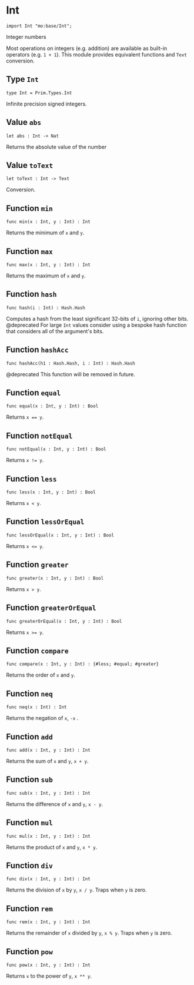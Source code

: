# Int

``` motoko
import Int "mo:base/Int";
```

Integer numbers

Most operations on integers (e.g. addition) are available as built-in operators (e.g. `1 + 1`).
This module provides equivalent functions and `Text` conversion.

## Type `Int`
``` motoko no-repl
type Int = Prim.Types.Int
```

Infinite precision signed integers.

## Value `abs`
``` motoko no-repl
let abs : Int -> Nat
```

Returns the absolute value of the number

## Value `toText`
``` motoko no-repl
let toText : Int -> Text
```

Conversion.

## Function `min`
``` motoko no-repl
func min(x : Int, y : Int) : Int
```

Returns the minimum of `x` and `y`.

## Function `max`
``` motoko no-repl
func max(x : Int, y : Int) : Int
```

Returns the maximum of `x` and `y`.

## Function `hash`
``` motoko no-repl
func hash(i : Int) : Hash.Hash
```

Computes a hash from the least significant 32-bits of `i`, ignoring other bits.
@deprecated For large `Int` values consider using a bespoke hash function that considers all of the argument's bits.

## Function `hashAcc`
``` motoko no-repl
func hashAcc(h1 : Hash.Hash, i : Int) : Hash.Hash
```

@deprecated This function will be removed in future.

## Function `equal`
``` motoko no-repl
func equal(x : Int, y : Int) : Bool
```

Returns `x == y`.

## Function `notEqual`
``` motoko no-repl
func notEqual(x : Int, y : Int) : Bool
```

Returns `x != y`.

## Function `less`
``` motoko no-repl
func less(x : Int, y : Int) : Bool
```

Returns `x < y`.

## Function `lessOrEqual`
``` motoko no-repl
func lessOrEqual(x : Int, y : Int) : Bool
```

Returns `x <= y`.

## Function `greater`
``` motoko no-repl
func greater(x : Int, y : Int) : Bool
```

Returns `x > y`.

## Function `greaterOrEqual`
``` motoko no-repl
func greaterOrEqual(x : Int, y : Int) : Bool
```

Returns `x >= y`.

## Function `compare`
``` motoko no-repl
func compare(x : Int, y : Int) : {#less; #equal; #greater}
```

Returns the order of `x` and `y`.

## Function `neq`
``` motoko no-repl
func neq(x : Int) : Int
```

Returns the negation of `x`, `-x` .

## Function `add`
``` motoko no-repl
func add(x : Int, y : Int) : Int
```

Returns the sum of `x` and `y`, `x + y`.

## Function `sub`
``` motoko no-repl
func sub(x : Int, y : Int) : Int
```

Returns the difference of `x` and `y`, `x - y`.

## Function `mul`
``` motoko no-repl
func mul(x : Int, y : Int) : Int
```

Returns the product of `x` and `y`, `x * y`.

## Function `div`
``` motoko no-repl
func div(x : Int, y : Int) : Int
```

Returns the division of `x` by `y`,  `x / y`.
Traps when `y` is zero.

## Function `rem`
``` motoko no-repl
func rem(x : Int, y : Int) : Int
```

Returns the remainder of `x` divided by `y`, `x % y`.
Traps when `y` is zero.

## Function `pow`
``` motoko no-repl
func pow(x : Int, y : Int) : Int
```

Returns `x` to the power of `y`, `x ** y`.
